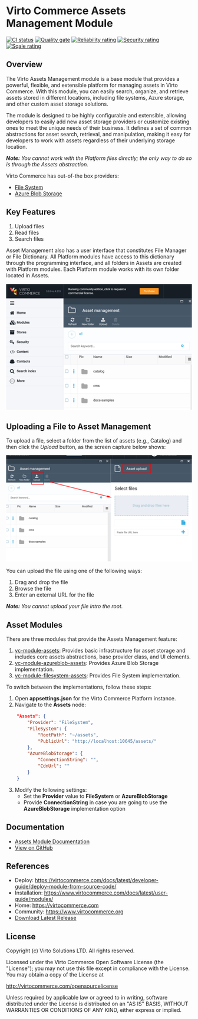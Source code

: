 # Virto Commerce Assets Management Module
[![CI status](https://github.com/VirtoCommerce/vc-module-assets/workflows/Module%20CI/badge.svg?branch=dev)](https://github.com/VirtoCommerce/vc-module-assets/actions?query=workflow%3A"Module+CI") [![Quality gate](https://sonarcloud.io/api/project_badges/measure?project=VirtoCommerce_vc-module-assets&metric=alert_status&branch=dev)](https://sonarcloud.io/dashboard?id=VirtoCommerce_vc-module-assets) [![Reliability rating](https://sonarcloud.io/api/project_badges/measure?project=VirtoCommerce_vc-module-assets&metric=reliability_rating&branch=dev)](https://sonarcloud.io/dashboard?id=VirtoCommerce_vc-module-assets) [![Security rating](https://sonarcloud.io/api/project_badges/measure?project=VirtoCommerce_vc-module-assets&metric=security_rating&branch=dev)](https://sonarcloud.io/dashboard?id=VirtoCommerce_vc-module-assets) [![Sqale rating](https://sonarcloud.io/api/project_badges/measure?project=VirtoCommerce_vc-module-assets&metric=sqale_rating&branch=dev)](https://sonarcloud.io/dashboard?id=VirtoCommerce_vc-module-assets)

## Overview
The Virto Assets Management module is a base module that provides a powerful, flexible, and extensible platform for managing assets in Virto Commerce. 
With this module, you can easily search, organize, and retrieve assets stored in different locations, including file systems, Azure storage, and other custom asset storage solutions.

The module is designed to be highly configurable and extensible, allowing developers to easily add new asset storage providers or customize existing ones to meet the unique needs of their business. It defines a set of common abstractions for asset search, retrieval, and manipulation, making it easy for developers to work with assets regardless of their underlying storage location.

***Note:*** *You cannot work with the Platform files directly; the only way to do so is through the Assets abstraction.*

Virto Commerce has out-of-the box providers:
* [File System](https://github.com/VirtoCommerce/vc-module-filesystem-assets)
* [Azure Blob Storage](https://github.com/VirtoCommerce/vc-module-azureblob-assets)

## Key Features
1. Upload files
2. Read files
3. Search files

Asset Management also has a user interface that constitutes File Manager or File Dictionary. 
All Platform modules have access to this dictionary through the programming interface, and all folders in Assets are created with Platform modules.
Each Platform module works with its own folder located in Assets.


![Assets](docs/media/screen-assets.png)

## Uploading a File to Asset Management

To upload a file, select a folder from the list of assets (e.g., Catalog) and then click the *Upload* button, as the screen capture below shows:

![Upload file](docs/media/screen-upload-file.png)

You can upload the file using one of the following ways:

1. Drag and drop the file
1. Browse the file
1. Enter an external URL for the file

***Note:*** *You cannot upload your file intro the root.*

## Asset Modules

There are three modules that provide the Assets Management feature:

1. [vc-module-assets](https://github.com/VirtoCommerce/vc-module-assets): Provides basic infrastructure for asset storage and includes core assets abstractions, base provider class, and UI elements.
2. [vc-module-azureblob-assets](https://github.com/VirtoCommerce/vc-module-azureblob-assets): Provides Azure Blob Storage implementation.
3. [vc-module-filesystem-assets](https://github.com/VirtoCommerce/vc-module-filesystem-assets): Provides File System implementation.

To switch between the implementations, follow these steps:
1. Open **appsettings.json** for the Virto Commerce Platform instance.
2. Navigate to the **Assets** node:
```json
    "Assets": {
        "Provider": "FileSystem",
        "FileSystem": {
            "RootPath": "~/assets",
            "PublicUrl": "http://localhost:10645/assets/"
        },
        "AzureBlobStorage": {
            "ConnectionString": "",
            "CdnUrl": ""
        }
    }
```
3. Modify the following settings:
    - Set the **Provider** value to **FileSystem** or **AzureBlobStorage**
    - Provide **ConnectionString** in case you are going to use the **AzureBlobStorage** implementation option

## Documentation
* [Assets Module Documentation](https://virtocommerce.com/docs/latest/modules/assets/)
* [View on GitHub](docs/index.md)


## References

* Deploy: https://virtocommerce.com/docs/latest/developer-guide/deploy-module-from-source-code/
* Installation: https://www.virtocommerce.com/docs/latest/user-guide/modules/
* Home: https://virtocommerce.com
* Community: https://www.virtocommerce.org
* [Download Latest Release](https://github.com/VirtoCommerce/vc-module-assets/releases/latest)

## License

Copyright (c) Virto Solutions LTD.  All rights reserved.

Licensed under the Virto Commerce Open Software License (the "License"); you
may not use this file except in compliance with the License. You may
obtain a copy of the License at

http://virtocommerce.com/opensourcelicense

Unless required by applicable law or agreed to in writing, software
distributed under the License is distributed on an "AS IS" BASIS,
WITHOUT WARRANTIES OR CONDITIONS OF ANY KIND, either express or
implied.

